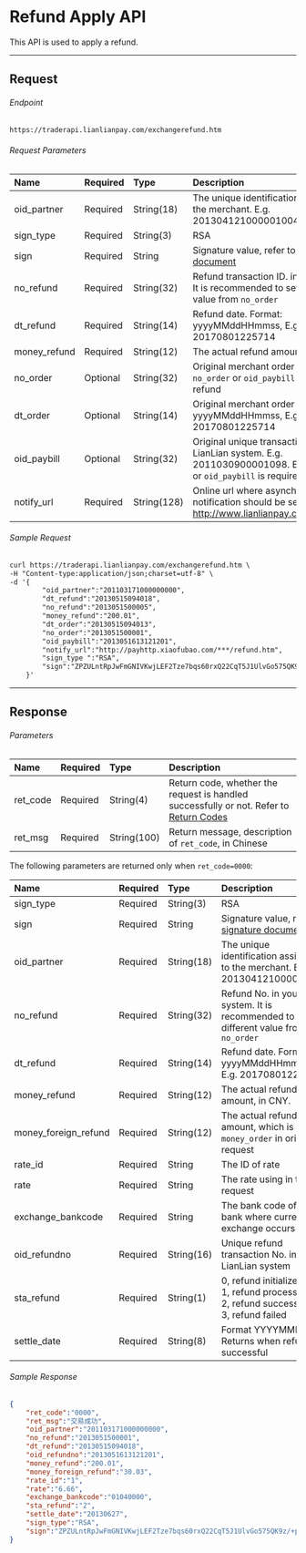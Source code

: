 # Refund Apply API

This API is used to apply a refund. 
***

## Request

###### Endpoint

```html
https://traderapi.lianlianpay.com/exchangerefund.htm
```

###### Request Parameters

|Name|Required|Type|Description|
|:---|:---|:---|:---|
|oid_partner|Required|String(18)|The unique identification assigned to the merchant. E.g. 201304121000001004|
|sign_type|Required|String(3)|RSA |
|sign|Required|String|Signature value, refer to [signature document](signature.md)|
|no_refund|Required|String(32)|Refund transaction ID. in your system. It is recommended to set a different value from ```no_order```|
|dt_refund|Required|String(14)|Refund date. Format: yyyyMMddHHmmss, E.g. 20170801225714|
|money_refund|Required|String(12)|The actual refund amount, in CNY.|
|no_order|Optional|String(32)|Original merchant order No. Either ```no_order``` or ```oid_paybill``` is required for refund|
|dt_order|Optional|String(14)|Original merchant order date. Format: yyyyMMddHHmmss, E.g. 20170801225714|
|oid_paybill|Optional|String(32)|Original unique transaction No. in LianLian system. E.g. 2011030900001098. Either ```no_order``` or ```oid_paybill``` is required for refund |
|notify_url|Required|String(128)|Online url where asynchronous notification should be sent, E.g. http://www.lianlianpay.com/help/notify|

###### Sample Request

```html
curl https://traderapi.lianlianpay.com/exchangerefund.htm \
-H "Content-type:application/json;charset=utf-8" \
-d '{
        "oid_partner":"201103171000000000",
        "dt_refund":"20130515094018",
        "no_refund":"2013051500005",
        "money_refund":"200.01",
        "dt_order":"20130515094013",
        "no_order":"2013051500001",
        "oid_paybill":"2013051613121201",
        "notify_url":"http://payhttp.xiaofubao.com/***/refund.htm",
        "sign_type ":"RSA",
        "sign":"ZPZULntRpJwFmGNIVKwjLEF2Tze7bqs60rxQ22CqT5J1UlvGo575QK9z/+p+7E9cOoRoWzqR6xHZ6WVv3dloyGKDR0btvrdqPgUAoeaX/YOWzTh00vwcQ+HBtXE+vPTfAqjCTxiiSJEOY7ATCF1q7iP3sfQxhS0nDUug1LP3OLk="
    }'
```

***

## Response

###### Parameters

|Name|Required|Type|Description|
|:---|:---|:---|:---|
|ret_code|Required|String(4)|Return code, whether the request is handled successfully or not. Refer to [Return Codes](return-codes.md)|
|ret_msg|Required|String(100)|Return message, description of ```ret_code```, in Chinese |


The following parameters are returned only when ```ret_code=0000```:

|Name|Required|Type|Description|
|:---|:---|:---|:---|
|sign_type|Required|String(3)|RSA |
|sign|Required|String|Signature value, refer to [signature document](signature.md)|
|oid_partner|Required|String(18)|The unique identification assigned to the merchant. E.g. 201304121000001004|
|no_refund|Required|String(32)|Refund No. in your system. It is recommended to set a different value from ```no_order```|
|dt_refund|Required|String(14)|Refund date. Format: yyyyMMddHHmmss, E.g. 20170801225714|
|money_refund|Required|String(12)|The actual refund amount, in CNY.|
|money_foreign_refund|Required|String(12)|The actual refund amount, which is ```money_order``` in original request|
|rate_id|Required|String|The ID of rate|
|rate|Required|String|The rate using in this request|
|exchange_bankcode|Required|String|The bank code of the bank where currency exchange occurs|
|oid_refundno|Required|String(16)| Unique refund transaction No. in LianLian system |
|sta_refund|Required|String(1) | 0, refund initialized <br> 1, refund processing <br> 2, refund success <br> 3, refund failed |
|settle_date|Required|String(8) | Format YYYYMMDD. Returns when refund is successful |

###### Sample Response

```json
{
    "ret_code":"0000",
    "ret_msg":"交易成功",
    "oid_partner":"201103171000000000",
    "no_refund":"2013051500001",
    "dt_refund":"20130515094018",
    "oid_refundno":"2013051613121201",
    "money_refund":"200.01",
    "money_foreign_refund":"30.03",
    "rate_id":"1",
    "rate":"6.66",
    "exchange_bankcode":"01040000",
    "sta_refund":"2",
    "settle_date":"20130627",
    "sign_type":"RSA", 
    "sign":"ZPZULntRpJwFmGNIVKwjLEF2Tze7bqs60rxQ22CqT5J1UlvGo575QK9z/+p+7E9cOoRoWzqR6xHZ6WVv3dloyGKDR0btvrdqPgUAoeaX/YOWzTh00vwcQ+HBtXE+vPTfAqjCTxiiSJEOY7ATCF1q7iP3sfQxhS0nDUug1LP3OLk="
}
```
